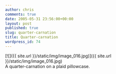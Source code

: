 ```yaml
---
author: chris
comments: true
date: 2005-05-31 23:56:00+00:00
layout: post
published: true
slug: quarter-carnation
title: Quarter-carnation
wordpress_id: 74
---
```


[![]({{ site.url }}/static/img/image_016.jpg)]({{ site.url }}/static/img/image_016.jpg)  
A quarter-carnation on a plaid pillowcase.

